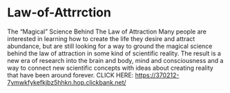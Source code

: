 # Law-of-Attrrction
The “Magical” Science Behind The Law of Attraction
Many people are interested in learning how to create the life they desire and attract abundance, but are still looking for a way to ground the magical science behind the law of attraction in some kind of scientific reality. The result is a new era of research into the brain and body, mind and consciousness and a way to connect new scientific concepts with ideas about creating reality that have been around forever.
CLICK HERE: https://370212-7ymwkfykefkjbz5hhkn.hop.clickbank.net/
